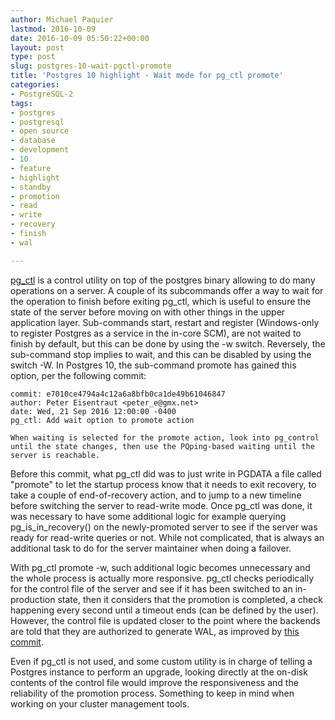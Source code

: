 ```yaml
---
author: Michael Paquier
lastmod: 2016-10-09
date: 2016-10-09 05:50:22+00:00
layout: post
type: post
slug: postgres-10-wait-pgctl-promote
title: 'Postgres 10 highlight - Wait mode for pg_ctl promote'
categories:
- PostgreSQL-2
tags:
- postgres
- postgresql
- open source
- database
- development
- 10
- feature
- highlight
- standby
- promotion
- read
- write
- recovery
- finish
- wal

---
```


[pg_ctl](https://www.postgresql.org/docs/9.6/static/app-pg-ctl.html) is a
control utility on top of the postgres binary allowing to do many operations
on a server. A couple of its subcommands offer a way to wait for the operation
to finish before exiting pg\_ctl, which is useful to ensure the state of the
server before moving on with other things in the upper application layer.
Sub-commands start, restart and register (Windows-only to register Postgres
as a service in the in-core SCM), are not waited to finish by default, but
this can be done by using the -w switch. Reversely, the sub-command stop
implies to wait, and this can be disabled by using the switch -W. In Postgres
10, the sub-command promote has gained this option, per the following commit:

    commit: e7010ce4794a4c12a6a8bfb0ca1de49b61046847
    author: Peter Eisentraut <peter_e@gmx.net>
    date: Wed, 21 Sep 2016 12:00:00 -0400
    pg_ctl: Add wait option to promote action

    When waiting is selected for the promote action, look into pg_control
    until the state changes, then use the PQping-based waiting until the
    server is reachable.

Before this commit, what pg\_ctl did was to just write in PGDATA a file
called "promote" to let the startup process know that it needs to exit
recovery, to take a couple of end-of-recovery action, and to jump to a new
timeline before switching the server to read-write mode. Once pg\_ctl was
done, it was necessary to have some additional logic for example querying
pg\_is\_in\_recovery() on the newly-promoted server to see if the server
was ready for read-write queries or not. While not complicated, that is
always an additional task to do for the server maintainer when doing a
failover.

With pg\_ctl promote -w, such additional logic becomes unnecessary and
the whole process is actually more responsive. pg\_ctl checks periodically
for the control file of the server and see if it has been switched to an
in-production state, then it considers that the promotion is completed,
a check happening every second until a timeout ends (can be defined by
the user). However, the control file is updated closer to the point
where the backends are told that they are authorized to generate WAL,
as improved by
[this commit](http://git.postgresql.org/pg/commitdiff/ebdf5bf7d1c97a926e2b0cb6523344c2643623c7).

Even if pg\_ctl is not used, and some custom utility is in charge of
telling a Postgres instance to perform an upgrade, looking directly at
the on-disk contents of the control file would improve the responsiveness
and the reliability of the promotion process. Something to keep in mind
when working on your cluster management tools.

